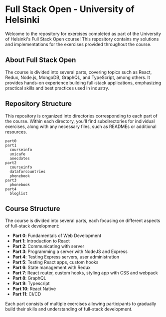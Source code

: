 # Full Stack Open - University of Helsinki

Welcome to the repository for exercises completed as part of the University of Helsinki's Full Stack Open course! This repository contains my solutions and implementations for the exercises provided throughout the course.

## About Full Stack Open

The course is divided into several parts, covering topics such as React, Redux, Node.js, MongoDB, GraphQL, and TypeScript, among others. It provides hands-on experience building full-stack applications, emphasizing practical skills and best practices used in industry.

## Repository Structure

This repository is organized into directories corresponding to each part of the course. Within each directory, you'll find subdirectories for individual exercises, along with any necessary files, such as READMEs or additional resources.

```
part0
part1
  courseinfo
  unicafe
  anecdotes
part2
  courseinfo
  dataforcountries
  phonebook
part3
  phonebook
part4
  bloglist
```

## Course Structure

The course is divided into several parts, each focusing on different aspects of full-stack development:

- **Part 0**: Fundamentals of Web Development
- **Part 1**: Introduction to React
- **Part 2**: Communicating with server
- **Part 3**: Programming a server with NodeJS and Express
- **Part 4**: Testing Express servers, user administration
- **Part 5**: Testing React apps, custom hooks
- **Part 6**: State management with Redux
- **Part 7**: React router, custom hooks, styling app with CSS and webpack
- **Part 8**: GraphQL
- **Part 9**: Typescript
- **Part 10**: React Native
- **Part 11**: CI/CD

Each part consists of multiple exercises allowing participants to gradually build their skills and understanding of full-stack development.
